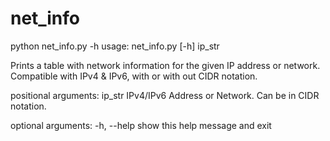 # net_info
python net_info.py -h
usage: net_info.py [-h] ip_str

Prints a table with network information for the given IP address or network.
Compatible with IPv4 & IPv6, with or with out CIDR notation.

positional arguments:
  ip_str      IPv4/IPv6 Address or Network. Can be in CIDR notation.

optional arguments:
  -h, --help  show this help message and exit